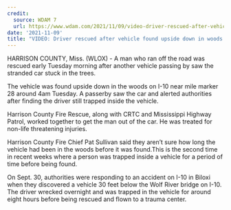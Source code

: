```yaml
---
credit:
  source: WDAM 7
  url: https://www.wdam.com/2021/11/09/video-driver-rescued-after-vehicle-found-upside-down-woods-off-i-10/
date: '2021-11-09'
title: "VIDEO: Driver rescued after vehicle found upside down in woods off I-10"
---
```

HARRISON COUNTY, Miss. (WLOX) - A man who ran off the road was rescued early Tuesday morning after another vehicle passing by saw the stranded car stuck in the trees.

The vehicle was found upside down in the woods on I-10 near mile marker 28 around 4am Tuesday. A passerby saw the car and alerted authorities after finding the driver still trapped inside the vehicle.

Harrison County Fire Rescue, along with CRTC and Mississippi Highway Patrol, worked together to get the man out of the car. He was treated for non-life threatening injuries.

Harrison County Fire Chief Pat Sullivan said they aren’t sure how long the vehicle had been in the woods before it was found.This is the second time in recent weeks where a person was trapped inside a vehicle for a period of time before being found.

On Sept. 30, authorities were responding to an accident on I-10 in Biloxi when they discovered a vehicle 30 feet below the Wolf River bridge on I-10. The driver wrecked overnight and was trapped in the vehicle for around eight hours before being rescued and flown to a trauma center.
